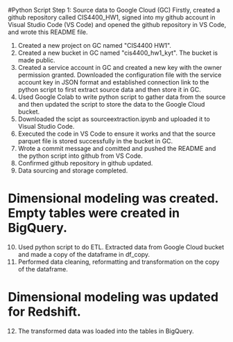 #Python Script
Step 1: Source data to Google Cloud (GC)
Firstly, created a github repository called CIS4400_HW1, signed into my github account in Visual Studio Code (VS Code) and opened the github repository in VS Code, and wrote this README file.
1. Created a new project on GC named "CIS4400 HW1".
2. Created a new bucket in GC named "cis4400_hw1_kyt". The bucket is made public.
3. Created a service account in GC and created a new key with the owner permission granted. Downloaded the configuration file with the service account key in JSON format and established connection link to the python script to first extract source data and then store it in GC.
4. Used Google Colab to write python script to gather data from the source and then updated the script to store the data to the Google Cloud bucket.
5. Downloaded the scipt as sourceextraction.ipynb and uploaded it to Visual Studio Code.
6. Executed the code in VS Code to ensure it works and that the source parquet file is stored successfully in the bucket in GC.
7. Wrote a commit message and comitted and pushed the README and the python script into github from VS Code.
8. Confirmed github repository in github updated.
9. Data sourcing and storage completed.

# Dimensional modeling was created. Empty tables were created in BigQuery. 

10. Used python script to do ETL. Extracted data from Google Cloud bucket and made a copy of the dataframe in df_copy. 
11. Performed data cleaning, reformatting and transformation on the copy of the dataframe.

# Dimensional modeling was updated for Redshift.

12. The transformed data was loaded into the tables in BigQuery.